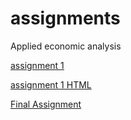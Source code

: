 # assignments
Applied economic analysis

[assignment 1](https://github.com/DesireVogels/assignments/blob/master/Final%20Assignment%20AEA%20Jamy%20van%20Breda%20Desire%20Vogels%20(1).ipynb)

[assignment 1 HTML](https://github.com/DesireVogels/assignments/blob/master/AEA.html)



<a href="https://github.com/DesireVogels/assignments/blob/master/AEA.html" rel="nofollow">Final Assignment</a>

